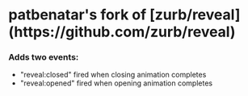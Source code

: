 <h1>patbenatar's fork of [zurb/reveal](https://github.com/zurb/reveal)</h1>

### Adds two events:

* "reveal:closed" fired when closing animation completes
* "reveal:opened" fired when opening animation completes